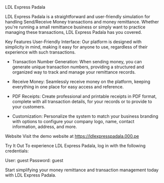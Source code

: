 LDL Express Padala

LDL Express Padala is a straightforward and user-friendly simulation for handling Send/Receive Money transactions and money remittance. Whether you're running a small remittance business or simply want to practice managing these transactions, LDL Express Padala has you covered.

Key Features
User-Friendly Interface: Our platform is designed with simplicity in mind, making it easy for anyone to use, regardless of their experience with such transactions.

- Transaction Number Generation: When sending money, you can generate unique transaction numbers, providing a structured and organized way to track and manage your remittance records.

- Receive Money: Seamlessly receive money on the platform, keeping everything in one place for easy access and reference.

- PDF Receipts: Create professional and printable receipts in PDF format, complete with all transaction details, for your records or to provide to your customers.

- Customization: Personalize the system to match your business branding with options to configure your company logo, name, contact information, address, and more.

Website
Visit the demo website at https://ldlexpresspadala.000.pe

Try It Out
To experience LDL Express Padala, log in with the following credentials:

User: guest
Password: guest

Start simplifying your money remittance and transaction management today with LDL Express Padala.
